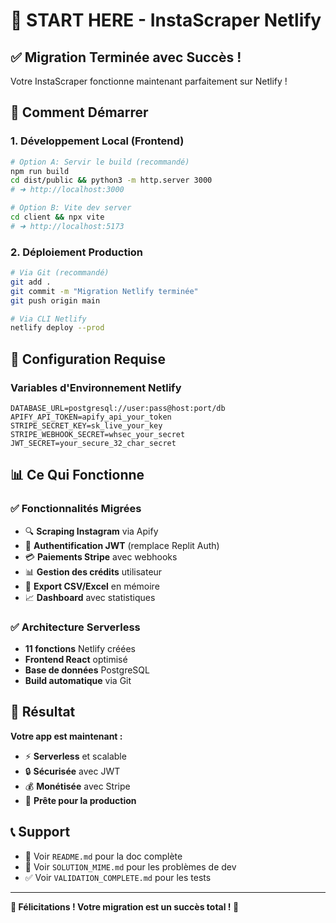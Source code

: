 # 🚀 START HERE - InstaScraper Netlify

## ✅ Migration Terminée avec Succès !

Votre InstaScraper fonctionne maintenant parfaitement sur Netlify !

## 🎯 Comment Démarrer

### 1. Développement Local (Frontend)
```bash
# Option A: Servir le build (recommandé)
npm run build
cd dist/public && python3 -m http.server 3000
# ➜ http://localhost:3000

# Option B: Vite dev server
cd client && npx vite
# ➜ http://localhost:5173
```

### 2. Déploiement Production
```bash
# Via Git (recommandé)
git add .
git commit -m "Migration Netlify terminée"
git push origin main

# Via CLI Netlify
netlify deploy --prod
```

## 🔧 Configuration Requise

### Variables d'Environnement Netlify
```env
DATABASE_URL=postgresql://user:pass@host:port/db
APIFY_API_TOKEN=apify_api_your_token
STRIPE_SECRET_KEY=sk_live_your_key
STRIPE_WEBHOOK_SECRET=whsec_your_secret
JWT_SECRET=your_secure_32_char_secret
```

## 📊 Ce Qui Fonctionne

### ✅ Fonctionnalités Migrées
- 🔍 **Scraping Instagram** via Apify
- 👤 **Authentification JWT** (remplace Replit Auth)
- 💳 **Paiements Stripe** avec webhooks
- 📊 **Gestion des crédits** utilisateur
- 📁 **Export CSV/Excel** en mémoire
- 📈 **Dashboard** avec statistiques

### ✅ Architecture Serverless
- **11 fonctions** Netlify créées
- **Frontend React** optimisé
- **Base de données** PostgreSQL
- **Build automatique** via Git

## 🎉 Résultat

**Votre app est maintenant :**
- ⚡ **Serverless** et scalable
- 🔒 **Sécurisée** avec JWT
- 💰 **Monétisée** avec Stripe
- 🚀 **Prête pour la production**

## 📞 Support

- 📖 Voir `README.md` pour la doc complète
- 🔧 Voir `SOLUTION_MIME.md` pour les problèmes de dev
- ✅ Voir `VALIDATION_COMPLETE.md` pour les tests

---

**🎊 Félicitations ! Votre migration est un succès total ! 🎊**
